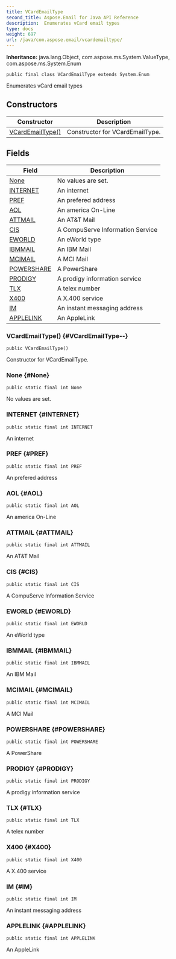 ```yaml
---
title: VCardEmailType
second_title: Aspose.Email for Java API Reference
description:  Enumerates vCard email types
type: docs
weight: 697
url: /java/com.aspose.email/vcardemailtype/
---
```

**Inheritance:**
java.lang.Object, com.aspose.ms.System.ValueType, com.aspose.ms.System.Enum
```
public final class VCardEmailType extends System.Enum
```

Enumerates vCard email types
## Constructors

| Constructor | Description |
| --- | --- |
| [VCardEmailType()](#VCardEmailType--) | Constructor for VCardEmailType. |
## Fields

| Field | Description |
| --- | --- |
| [None](#None) | No values are set. |
| [INTERNET](#INTERNET) | An internet |
| [PREF](#PREF) | An prefered address |
| [AOL](#AOL) | An america On-Line |
| [ATTMAIL](#ATTMAIL) | An AT&T Mail |
| [CIS](#CIS) | A CompuServe Information Service |
| [EWORLD](#EWORLD) | An eWorld type |
| [IBMMAIL](#IBMMAIL) | An IBM Mail |
| [MCIMAIL](#MCIMAIL) | A MCI Mail |
| [POWERSHARE](#POWERSHARE) | A PowerShare |
| [PRODIGY](#PRODIGY) | A prodigy information service |
| [TLX](#TLX) | A telex number |
| [X400](#X400) | A X.400 service |
| [IM](#IM) | An instant messaging address |
| [APPLELINK](#APPLELINK) | An AppleLink |
### VCardEmailType() {#VCardEmailType--}
```
public VCardEmailType()
```


Constructor for VCardEmailType.

### None {#None}
```
public static final int None
```


No values are set.

### INTERNET {#INTERNET}
```
public static final int INTERNET
```


An internet

### PREF {#PREF}
```
public static final int PREF
```


An prefered address

### AOL {#AOL}
```
public static final int AOL
```


An america On-Line

### ATTMAIL {#ATTMAIL}
```
public static final int ATTMAIL
```


An AT&T Mail

### CIS {#CIS}
```
public static final int CIS
```


A CompuServe Information Service

### EWORLD {#EWORLD}
```
public static final int EWORLD
```


An eWorld type

### IBMMAIL {#IBMMAIL}
```
public static final int IBMMAIL
```


An IBM Mail

### MCIMAIL {#MCIMAIL}
```
public static final int MCIMAIL
```


A MCI Mail

### POWERSHARE {#POWERSHARE}
```
public static final int POWERSHARE
```


A PowerShare

### PRODIGY {#PRODIGY}
```
public static final int PRODIGY
```


A prodigy information service

### TLX {#TLX}
```
public static final int TLX
```


A telex number

### X400 {#X400}
```
public static final int X400
```


A X.400 service

### IM {#IM}
```
public static final int IM
```


An instant messaging address

### APPLELINK {#APPLELINK}
```
public static final int APPLELINK
```


An AppleLink

